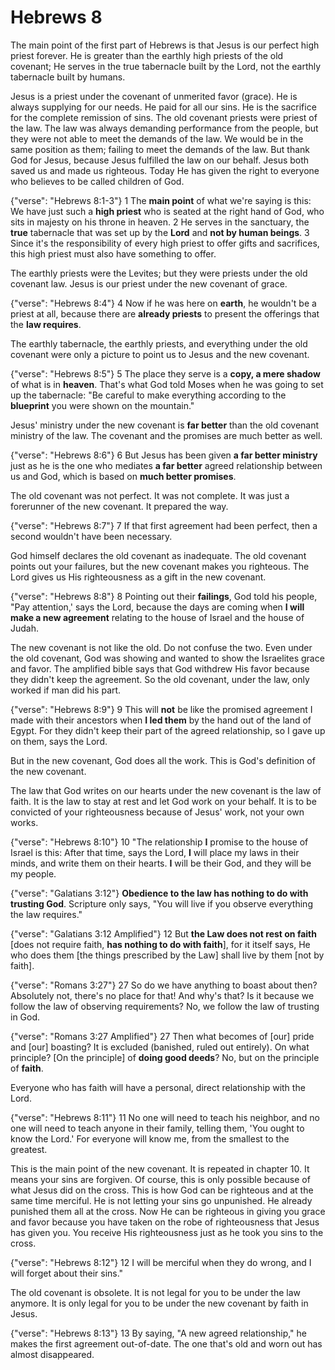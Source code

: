 Hebrews 8
========================================================================

The main point of the first part of Hebrews is that Jesus is our perfect
high priest forever.  He is greater than the earthly high priests of the
old covenant; He serves in the true tabernacle built by the Lord, not
the earthly tabernacle built by humans.

Jesus is a priest under the covenant of unmerited favor (grace).
He is always supplying for our needs.  He paid for all our sins.
He is the sacrifice for the complete remission of sins.
The old covenant priests were priest of the law.  The law was always
demanding performance from the people, but they were not able to meet
the demands of the law.  We would be in the same position as them;
failing to meet the demands of the law.
But thank God for Jesus, because Jesus fulfilled the law on our behalf.
Jesus both saved us and made us righteous.  Today He has given the right
to everyone who believes to be called children of God.

{"verse": "Hebrews 8:1-3"}
1 The **main point** of what we're saying is this: We have just such a
**high priest** who is seated at the right hand of God, who sits in
majesty on his throne in heaven.
2 He serves in the sanctuary, the **true** tabernacle
that was set up by the **Lord** and **not by human beings**.
3 Since it's the responsibility of every high priest to offer gifts
and sacrifices, this high priest must also have something to offer.

The earthly priests were the Levites; but they were priests under the
old covenant law.  Jesus is our priest under the new covenant of grace.

{"verse": "Hebrews 8:4"}
4 Now if he was here on **earth**, he wouldn't be a priest at all,
because there are **already priests** to
present the offerings that the **law requires**.

The earthly tabernacle, the earthly priests, and everything under the
old covenant were only a picture to point us to Jesus and the new
covenant.

{"verse": "Hebrews 8:5"}
5 The place they serve is a **copy, a mere shadow** of what is in
**heaven**. That's what God told Moses when he was going to set
up the tabernacle: "Be careful to make everything according to the
**blueprint** you were shown on the mountain."

Jesus' ministry under the new covenant is **far better** than the
old covenant ministry of the law.  The covenant and the promises
are much better as well.

{"verse": "Hebrews 8:6"}
6 But Jesus has been given **a far better ministry** just as he is
the one who mediates **a far better** agreed relationship between
us and God, which is based on **much better promises**.

The old covenant was not perfect.  It was not complete.  It was just
a forerunner of the new covenant.  It prepared the way.

{"verse": "Hebrews 8:7"}
7 If that first agreement had been perfect, then a second
wouldn't have been necessary.

God himself declares the old covenant as inadequate.
The old covenant points out your failures, but the new covenant makes
you righteous.  The Lord gives us His righteousness as a gift in the
new covenant.

{"verse": "Hebrews 8:8"}
8 Pointing out their **failings**, God told his people,
"Pay attention,' says the Lord, because the days are coming when
**I will make a new agreement**
relating to the house of Israel and the house of Judah.

The new covenant is not like the old.  Do not confuse the two.  Even
under the old covenant, God was showing and wanted to show the
Israelites grace and favor.  The amplified bible says that God
withdrew His favor because they didn't keep the agreement.
So the old covenant, under the law, only worked if man did his part.

{"verse": "Hebrews 8:9"}
9 This will **not** be like the promised agreement I made with their
ancestors when **I led them** by the hand out of the land of Egypt.
For they didn't keep their part of the agreed relationship, so I gave
up on them, says the Lord.

But in the new covenant, God does all the work.  This is God's
definition of the new covenant.

The law that God writes on our hearts under the new covenant is the law
of faith.  It is the law to stay at rest and let God work on your
behalf.  It is to be convicted of your righteousness because of Jesus'
work, not your own works.

{"verse": "Hebrews 8:10"}
10 "The relationship **I** promise to the house of Israel is this:
After that time, says the Lord, **I** will place my laws in
their minds, and write them on their hearts. **I** will be their God,
and they will be my people.

{"verse": "Galatians 3:12"}
**Obedience to the law has nothing to do with trusting God**.  Scripture
only says, "You will live if you observe everything the law requires."

{"verse": "Galatians 3:12 Amplified"}
12 But **the Law does not rest on faith** [does not require faith,
**has nothing to do with faith**], for it itself says, He who does them
[the things prescribed by the Law] shall live by them [not by faith].

{"verse": "Romans 3:27"}
27 So do we have anything to boast about then? Absolutely not, there's
no place for that! And why's that? Is it because we follow the law of
observing requirements? No, we follow the law of trusting in God.

{"verse": "Romans 3:27 Amplified"}
27 Then what becomes of [our] pride and [our] boasting? It is excluded
(banished, ruled out entirely). On what principle? [On the principle] of
**doing good deeds**? No, but on the principle of **faith**.

Everyone who has faith will have a personal, direct relationship with
the Lord.

{"verse": "Hebrews 8:11"}
11 No one will need to teach his neighbor, and no one will need to
teach anyone in their family, telling them,
'You ought to know the Lord.' For everyone will know me, from
the smallest to the greatest.

This is the main point of the new covenant.  It is repeated in
chapter 10.  It means your sins are forgiven.
Of course, this is only possible
because of what Jesus did on the cross.  This is how God can be
righteous and at the same time merciful.  He is not letting your sins
go unpunished.  He already punished them all at the cross.  Now He can
be righteous in giving you grace and favor because you have taken on
the robe of righteousness that Jesus has given you.  You receive His
righteousness just as he took you sins to the cross.

{"verse": "Hebrews 8:12"}
12 I will be merciful when they do wrong, and I will forget about
their sins."

The old covenant is obsolete.  It is not legal for you to be under the
law anymore.  It is only legal for you to be under the new covenant by
faith in Jesus.

{"verse": "Hebrews 8:13"}
13 By saying, "A new agreed relationship," he makes the first
agreement out-of-date. The one that's old and worn out has
almost disappeared.
